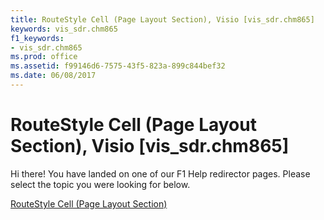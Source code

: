 ```yaml
---
title: RouteStyle Cell (Page Layout Section), Visio [vis_sdr.chm865]
keywords: vis_sdr.chm865
f1_keywords:
- vis_sdr.chm865
ms.prod: office
ms.assetid: f99146d6-7575-43f5-823a-899c844bef32
ms.date: 06/08/2017
---
```



# RouteStyle Cell (Page Layout Section), Visio [vis_sdr.chm865]

Hi there! You have landed on one of our F1 Help redirector pages. Please select the topic you were looking for below.

[RouteStyle Cell (Page Layout Section)](http://msdn.microsoft.com/library/3a223dac-538b-cb5d-a32d-61395276f9da%28Office.15%29.aspx)

